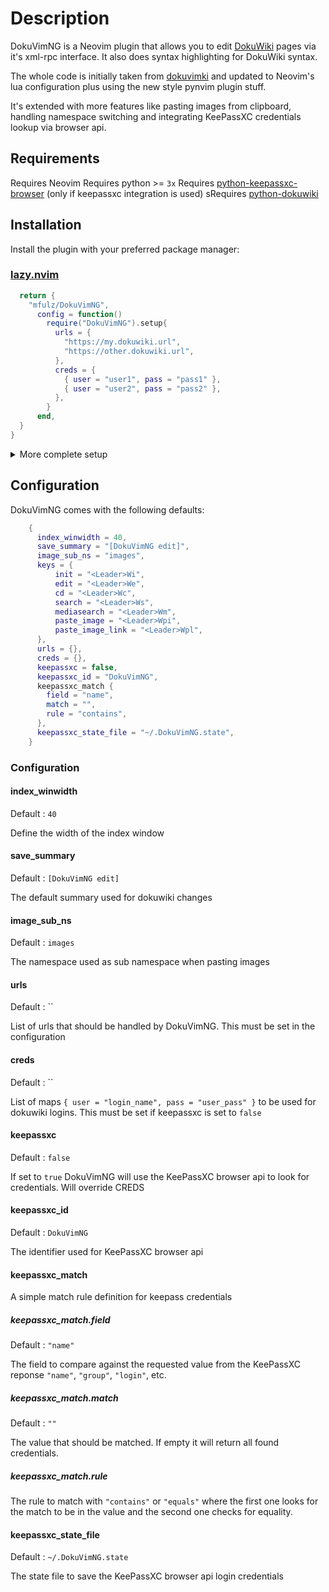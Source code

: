 # Description

DokuVimNG is a Neovim plugin that allows you to edit [DokuWiki](https://dokuwiki.org) pages via it's xml-rpc interface. It also does syntax highlighting for DokuWiki syntax.

The whole code is initially taken from [dokuvimki](https://github.com/kynan/dokuwiki) and updated to Neovim's lua configuration plus using the new style pynvim plugin stuff.

It's extended with more features like pasting images from clipboard, handling namespace switching and integrating KeePassXC credentials lookup via browser api.

## Requirements

Requires Neovim
Requires python >= `3x`
Requires [python-keepassxc-browser](https://github.com/hrehfeld/python-keepassxc-browser) (only if keepassxc integration is used)
sRequires [python-dokuwiki](https://github.com/fmenabe/python-dokuwiki)

## Installation

Install the plugin with your preferred package manager:

### [lazy.nvim](https://github.com/folke/lazy.nvim)

```lua
  return {
    "mfulz/DokuVimNG",
      config = function()
        require("DokuVimNG").setup{
          urls = {
            "https://my.dokuwiki.url",
            "https://other.dokuwiki.url",
          },
          creds = {
            { user = "user1", pass = "pass1" },
            { user = "user2", pass = "pass2" },
          },
        }
      end,
  }
}
```

<details>
<summary>More complete setup</summary>

```lua
  return {
    "mfulz/DokuVimNG",
      config = function()
        require("DokuVimNG").setup{
          urls = {
            "https://my.dokuwiki.url",
          },
          keepassxc = true,
          keepassxc_match {
            field = "name",
            match = "dokuwiki",
            rule = "contains",
          },
        }
      end,
  }
```

</details>

## Configuration

DokuVimNG comes with the following defaults:

```lua
    {
      index_winwidth = 40,
      save_summary = "[DokuVimNG edit]",
      image_sub_ns = "images",
      keys = {
          init = "<Leader>Wi",
          edit = "<Leader>We",
          cd = "<Leader>Wc",
          search = "<Leader>Ws",
          mediasearch = "<Leader>Wm",
          paste_image = "<Leader>Wpi",
          paste_image_link = "<Leader>Wpl",
      },
      urls = {},
      creds = {},
      keepassxc = false,
      keepassxc_id = "DokuVimNG",
      keepassxc_match {
        field = "name",
        match = "",
        rule = "contains",
      },
      keepassxc_state_file = "~/.DokuVimNG.state",
    }
```

### Configuration

#### index_winwidth

Default : `40`

Define the width of the index window

#### save_summary

Default : `[DokuVimNG edit]`

The default summary used for dokuwiki changes

#### image_sub_ns

Default : `images`

The namespace used as sub namespace when pasting images

#### urls

Default : ``

List of urls that should be handled by DokuVimNG. This must be set in the
configuration

#### creds

Default : ``

List of maps `{ user = "login_name", pass = "user_pass" }` to be used for
dokuwiki logins.
This must be set if keepassxc is set to `false`

#### keepassxc

Default : `false`

If set to `true` DokuVimNG will use the KeePassXC browser api to look for
credentials. Will override CREDS

#### keepassxc_id

Default : `DokuVimNG`

The identifier used for KeePassXC browser api

#### keepassxc_match

A simple match rule definition for keepass credentials

##### keepassxc_match.field

Default : `"name"`

The field to compare against the requested value from the KeePassXC reponse
`"name"`, `"group"`, `"login"`, etc.

##### keepassxc_match.match

Default : `""`

The value that should be matched. If empty it will return all found
credentials.

##### keepassxc_match.rule

The rule to match with `"contains"` or `"equals"` where the first one looks
for the match to be in the value and the second one checks for equality.

#### keepassxc_state_file

Default : `~/.DokuVimNG.state`

The state file to save the KeePassXC browser api login credentials

